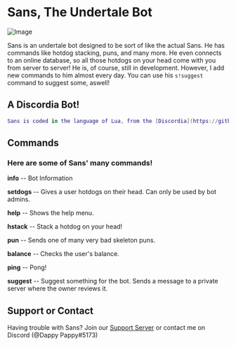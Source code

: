 
# Sans, The Undertale Bot
![Image](https://i.gyazo.com/b98073aa85cbd5f794e0f2156ec637d6.png)


Sans is an undertale bot designed to be sort of like the actual Sans. He has commands like hotdog stacking, puns, and many more. He even connects to an online database, so all those hotdogs on your head come with you from server to server! He is, of course, still in development. However, I add new commands to him almost every day. You can use his `s!suggest` command to suggest some, aswell!

## A Discordia Bot!

```lua 
Sans is coded in the language of Lua, from the [Discordia](https://github.com/SinisterRectus/Discordia/wiki) Depository! Though this may be the case, he is still a top notch bot and performs quite well!
```

## Commands
### Here are some of Sans' many commands!

**info** -- Bot Information

**setdogs** -- Gives a user hotdogs on their head. Can only be used by bot admins.

**help** -- Shows the help menu.

**hstack** -- Stack a hotdog on your head!

**pun** -- Sends one of many very bad skeleton puns.

**balance** -- Checks the user's balance.

**ping** -- Pong!

**suggest** -- Suggest something for the bot. Sends a message to a private server where the owner reviews it.

## Support or Contact

Having trouble with Sans? Join our [Support Server](https://discord.gg/7Rb3Cgz) or contact me on Discord (@Dappy Pappy#5173)
